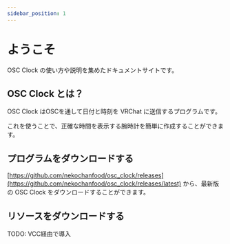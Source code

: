 ```yaml
---
sidebar_position: 1
---
```


# ようこそ

OSC Clock の使い方や説明を集めたドキュメントサイトです。

## OSC Clock とは？

OSC Clock はOSCを通して日付と時刻を VRChat に送信するプログラムです。

これを使うことで、正確な時間を表示する腕時計を簡単に作成することができます。


## プログラムをダウンロードする

[https://github.com/nekochanfood/osc_clock/releases](https://github.com/nekochanfood/osc_clock/releases/latest) から、最新版の OSC Clock をダウンロードすることができます。


## リソースをダウンロードする

TODO: VCC経由で導入
